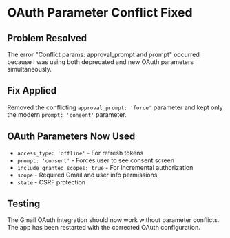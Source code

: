 # OAuth Parameter Conflict Fixed

## Problem Resolved
The error "Conflict params: approval_prompt and prompt" occurred because I was using both deprecated and new OAuth parameters simultaneously.

## Fix Applied
Removed the conflicting `approval_prompt: 'force'` parameter and kept only the modern `prompt: 'consent'` parameter.

## OAuth Parameters Now Used
- `access_type: 'offline'` - For refresh tokens
- `prompt: 'consent'` - Forces user to see consent screen
- `include_granted_scopes: true` - For incremental authorization
- `scope` - Required Gmail and user info permissions
- `state` - CSRF protection

## Testing
The Gmail OAuth integration should now work without parameter conflicts. The app has been restarted with the corrected OAuth configuration.